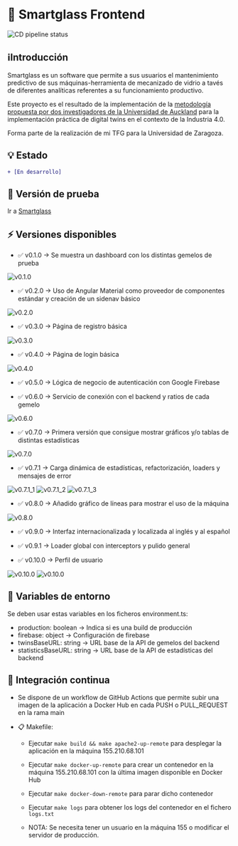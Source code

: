 # 🤖 Smartglass Frontend
![CD pipeline status](https://github.com/adrianliz/smartglass_frontend/actions/workflows/cd.yml/badge.svg)

## ℹ️Introducción

Smartglass es un software que permite a sus usuarios el mantenimiento predictivo de sus máquinas-herramienta de mecanizado de vidrio a tavés de diferentes analíticas referentes a su funcionamiento productivo.

Este proyecto es el resultado de la implementación de la [metodología propuesta por dos investigadores de la Universidad de Auckland](https://doi.org/10.1016/j.jmsy.2018.05.003) para la implementación práctica de digital twins en el contexto de la Industria 4.0.

Forma parte de la realización de mi TFG para la Universidad de Zaragoza.

## 💡 Estado
```diff
+ [En desarrollo]
```

## 🎉 Versión de prueba
Ir a [Smartglass](http://130.61.187.27)

## ⚡ Versiones disponibles
- :white_check_mark: v0.1.0 -> Se muestra un dashboard con los distintas gemelos de prueba

![v0.1.0](screenshots/v0.1.0.png)

- :white_check_mark: v0.2.0 -> Uso de Angular Material como proveedor de componentes estándar y creación de un sidenav básico

![v0.2.0](screenshots/v0.2.0.png)

- :white_check_mark: v0.3.0 -> Página de registro básica

![v0.3.0](screenshots/v0.3.0.png)

- :white_check_mark: v0.4.0 -> Página de login básica

![v0.4.0](screenshots/v0.4.0.png)

- :white_check_mark: v0.5.0 -> Lógica de negocio de autenticación con Google Firebase

- :white_check_mark: v0.6.0 -> Servicio de conexión con el backend y ratios de cada gemelo

![v0.6.0](screenshots/v0.6.0.png)

- :white_check_mark: v0.7.0 -> Primera versión que consigue mostrar gráficos y/o tablas de distintas estadísticas

![v0.7.0](screenshots/v0.7.0.png)

- :white_check_mark: v0.7.1 -> Carga dinámica de estadísticas, refactorización, loaders y mensajes de error

![v0.7.1_1](screenshots/v0.7.1_1.png)
![v0.7.1_2](screenshots/v0.7.1_2.png)
![v0.7.1_3](screenshots/v0.7.1_3.png)

- :white_check_mark: v0.8.0 -> Añadido gráfico de líneas para mostrar el uso de la máquina

![v0.8.0](screenshots/v0.8.0.png)

- :white_check_mark: v0.9.0 -> Interfaz internacionalizada y localizada al inglés y al español

- :white_check_mark: v0.9.1 -> Loader global con interceptors y pulido general

- :white_check_mark: v0.10.0 -> Perfil de usuario

![v0.10.0](screenshots/v0.10.0_1.png)
![v0.10.0](screenshots/v0.10.0_2.png)

## 📁 Variables de entorno

Se deben usar estas variables en los ficheros environment.ts:
- production: boolean -> Indica si es una build de producción
- firebase: object -> Configuración de firebase
- twinsBaseURL: string -> URL base de la API de gemelos del backend
- statisticsBaseURL: string -> URL base de la API de estadísticas del backend

## 🏁 Integración continua

- Se dispone de un workflow de GitHub Actions que permite subir una imagen de la aplicación a Docker Hub en cada PUSH o PULL_REQUEST en la rama main

- 📋 Makefile:
	- Ejecutar `make build && make apache2-up-remote` para desplegar la aplicación en la máquina 155.210.68.101
	- Ejecutar `make docker-up-remote` para crear un contenedor en la máquina 155.210.68.101 con la última imagen disponible
		en Docker Hub
	- Ejecutar `make docker-down-remote` para parar dicho contenedor
	- Ejecutar `make logs` para obtener los logs del contenedor en el fichero `logs.txt`
	
	- NOTA: Se necesita tener un usuario en la máquina 155 o modificar el servidor de producción.
